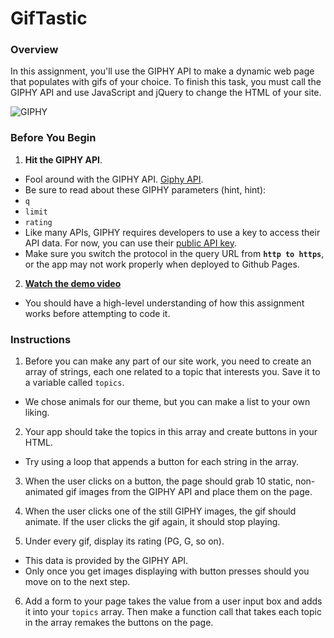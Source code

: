 # GifTastic

### Overview

In this assignment, you'll use the GIPHY API to make a dynamic web page that populates with gifs of your choice. To finish this task, you must call the GIPHY API and use JavaScript and jQuery to change the HTML of your site.

![GIPHY](Images/1-giphy.jpg)

### Before You Begin

1. **Hit the GIPHY API**.
* Fool around with the GIPHY API. [Giphy API](https://github.com/Giphy).
* Be sure to read about these GIPHY parameters (hint, hint):
* `q`
* `limit`
* `rating`
* Like many APIs, GIPHY requires developers to use a key to access their API data. For now, you can use their [public API key](https://github.com/Giphy/GiphyAPI#public-beta-key).
* Make sure you switch the protocol in the query URL from **`http to https`**, or the app may not work properly when deployed to Github Pages.

2. **[Watch the demo video](homework_demo.mov)**

* You should have a high-level understanding of how this assignment works before attempting to code it.

### Instructions

1. Before you can make any part of our site work, you need to create an array of strings, each one related to a topic that interests you. Save it to a variable called `topics`.
* We chose animals for our theme, but you can make a list to your own liking.

2. Your app should take the topics in this array and create buttons in your HTML.
* Try using a loop that appends a button for each string in the array.

3. When the user clicks on a button, the page should grab 10 static, non-animated gif images from the GIPHY API and place them on the page.

4. When the user clicks one of the still GIPHY images, the gif should animate. If the user clicks the gif again, it should stop playing.

5. Under every gif, display its rating (PG, G, so on).
* This data is provided by the GIPHY API.
* Only once you get images displaying with button presses should you move on to the next step.

6. Add a form to your page takes the value from a user input box and adds it into your `topics` array. Then make a function call that takes each topic in the array remakes the buttons on the page.
